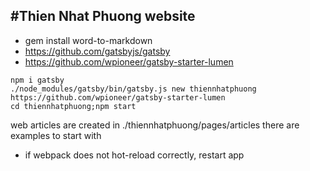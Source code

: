 #Thien Nhat Phuong website
-------------------------
- gem install word-to-markdown
- https://github.com/gatsbyjs/gatsby
- https://github.com/wpioneer/gatsby-starter-lumen
```
npm i gatsby
./node_modules/gatsby/bin/gatsby.js new thiennhatphuong https://github.com/wpioneer/gatsby-starter-lumen
cd thiennhatphuong;npm start
```

web articles are created in ./thiennhatphuong/pages/articles
there are examples to start with

* if webpack does not hot-reload correctly, restart app
